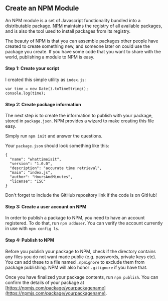 ## Create an NPM Module

An NPM module is a set of Javascript functionality bundled into a distributable package.
[NPM](http://www.npmjs.com) maintains the registry of all available packages, and is also the tool used to install
packages from its registry. 

The beauty of NPM is that you can assemble packages other people have created to create something new,
and someone later on could use the package you create. If you have some code that you want to share with the world, 
publishing a module to NPM is easy.

#### Step 1: Create your script

I created this simple utility as `index.js`:

```
var time = new Date().toTimeString();
console.log(time);
```

#### Step 2: Create package information

The next step is to create the information to publish with your package, stored in `package.json`.
NPM provides a wizard to make creating this file easy.

Simply run `npm init` and answer the questions.

Your `package.json` should look something like this:

```
{
  "name": "whattimeisit",
  "version": "1.0.0",
  "description": "accurate time retrieval",
  "main": "index.js",
  "author": "HoursAndMinutes",
  "license": "ISC"
}
```

Don't forget to include the GitHub repository link if the code is on GitHub!

#### Step 3: Create a user account on NPM

In order to publish a package to NPM, you need to have an account registered. To do that, run `npm adduser`.
You can verify the account currently in use with `npm config ls`.

#### Step 4: Publish to NPM

Before you publish your package to NPM, check if the directory contains any files you do not want made public (e.g. passwords, private keys etc). You can add these to a file named `.npmignore` to exclude them from package publishing. NPM will also honor `.gitignore` if you have that.

Once you have finalized your package contents, run `npm publish`. You can confirm the details of your package at [https://npmjs.com/package/yourpackagename](https://npmjs.com/package/yourpackagename).
